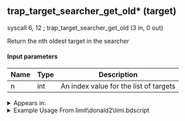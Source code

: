 ## trap_target_searcher_get_old* (target)

syscall 6, 12 ; trap_target_searcher_get_old (3 in, 0 out)

Return the nth oldest target in the searcher

#### Input parameters
| Name | Type | Description
|------|------|------------
| n   | int   | An index value for the list of targets




<details>
	<summary>Appears in:</summary>
| filename | Entity (obj)
|----------|-------------
| limit\donald2\limi.bdscript       |           
| limit\donald2_wi\limi.bdscript       |           
| obj\F_HB020\f_hb.bdscript       | ((F) ??? (HB))          
| obj\P_EX100_KH1F\limi.bdscript       | ((P) Sora (Limit))          
| obj\P_EX100_NM_KH1F\limi.bdscript       | ((P) Sora (NM) (Limit))          
| obj\P_EX100_TR_KH1F\limi.bdscript       | ((P) Sora (TR) (Limit))          
| obj\P_EX100_WI_KH1F\limi.bdscript       | ((P) Sora (WI) (Limit))          
| obj\P_EX100_XM_KH1F\limi.bdscript       | ((P) Sora (XM) (Limit))          

</details>

<details>
	<summary>Example Usage From limit\donald2\limi.bdscript</summary>
L549:
 pushFromFSp 72
 pushImm 0
 sub 
 ipos 
 jz L619
 pushFromFSp 72
 pushImm 1
 sub 
 popToSp 72
 pushImm 0
 gosub 24, L756
 popToSp 32
 pushFromFSp 32
 pushImm 0
 sub 
 neqz 
 jz L615
 pushFromFSp 68
 pushImm 0
 sub 
 ipos 
 jz L607
 pushFromPWp W72
 pushImm 80
 add 
 pushFromFSp 36
 pushFromFSp 68
 syscall 0, 16 ; trap_random_get (1 in, 1 out)
 syscall 6, 12 ; trap_target_searcher_get_old (3 in, 0 out)
 jmp L607
</details>

